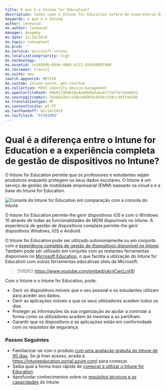 ```yaml
---
title: O que é o Intune for Education?
description: Saiba como o Intune for Education difere da experiência de gestão completa do Intune.
keywords: o que é o Intune
author: lenewsad
ms.author: lanewsad
manager: dougeby
ms.date: 12/18/2018
ms.topic: conceptual
ms.prod: ''
ms.service: microsoft-intune
ms.localizationpriority: high
ms.technology: ''
ms.assetid: ca36589b-804d-40b8-b112-9195d8897800
ms.reviewer: travisj
ms.suite: ems
search.appverid: MET150
ms.custom: intune-azure; get-started
ms.collection: M365-identity-device-management
ms.openlocfilehash: 09b017a94610e4e4dbd6daba4c73aff47e9abb32
ms.sourcegitcommit: 25e6aa3bfce58ce8d9f8c054bc338cc3dff4a78b
ms.translationtype: MT
ms.contentlocale: pt-PT
ms.lasthandoff: 03/14/2019
ms.locfileid: "57391993"
---
```

# <a name="how-is-intune-for-education-different-from-the-full-device-management-experience-in-intune"></a>Qual é a diferença entre o Intune for Education e a experiência completa de gestão de dispositivos no Intune?

O Intune for Education permite que os professores e estudantes sejam produtivos enquanto protegem os seus dados escolares. O Intune é um serviço de gestão de mobilidade empresarial (EMM) baseado na cloud e é a base do Intune for Education.

![Consola do Intune for Education em comparação com a consola do Intune.](./media/intune-azure-vs-intuneEDU.png)

O Intune for Education permite-lhe gerir dispositivos iOS e com o Windows 10 através de todas as funcionalidades de MDM disponíveis no Intune. A experiência de gestão de dispositivos completa permite-lhe gerir dispositivos Windows, iOS e Android.  

O Intune for Education pode ser utilizado autonomamente ou em conjunto com a [experiência completa de gestão de dispositivos disponível no Intune](introduction-intune.md). Também pode ser utilizado em conjunto com as restantes ferramentas disponíveis no [Microsoft Education](https://microsoft.com/education), o que facilita a utilização do Intune for Education com outras ferramentas educativas úteis da Microsoft.  

> [!VIDEO https://www.youtube.com/embed/ukrnCwcLvV8]

Com o Intune e o Intune for Education, pode:
* Gerir os dispositivos móveis que o seu pessoal e os estudantes utilizam para aceder aos dados.
* Gerir as aplicações móveis a que os seus utilizadores acedem todos os dias.
* Proteger as informações da sua organização ao ajudar a controlar a forma como os utilizadores acedem às mesmas e as partilham.
* Garantir que os dispositivos e as aplicações estão em conformidade com os requisitos de segurança.

### <a name="next-steps"></a>Passos Seguintes
* Familiarizar-se com o produto [com uma avaliação gratuita do Intune de 90 dias](https://signup.microsoft.com/Signup?OfferId=5eec053c-cc40-4cd5-a06a-ea8d75cf2686&ali=1). Se já tiver acesso, aceda a https://intuneeducation.portal.azure.com) para começar.
* Saiba qual a forma mais rápida de [começar a utilizar o Intune for Education](/intune-education/what-is-express-configuration).
* Aprofundar conhecimentos sobre os [requisitos técnicos e as capacidades](/intune/supported-devices-browsers) do Intune
